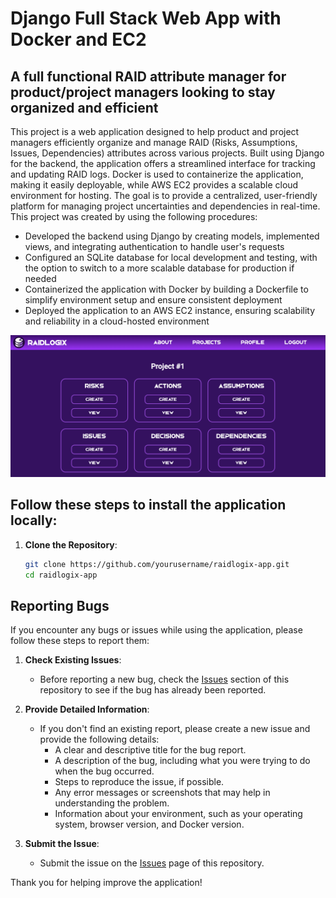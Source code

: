 # Django Full Stack Web App with Docker and EC2


## A full functional RAID attribute manager for product/project managers looking to stay organized and efficient

This project is a web application designed to help product and project managers efficiently organize and manage RAID (Risks, Assumptions, Issues, Dependencies) attributes across various projects. Built using Django for the backend, the application offers a streamlined interface for tracking and updating RAID logs. Docker is used to containerize the application, making it easily deployable, while AWS EC2 provides a scalable cloud environment for hosting. The goal is to provide a centralized, user-friendly platform for managing project uncertainties and dependencies in real-time. This project was created by using the following procedures:

* Developed the backend using Django by creating models, implemented views, and integrating authentication to handle user's requests
* Configured an SQLite database for local development and testing, with the option to switch to a more scalable database for production if needed
* Containerized the application with Docker by building a Dockerfile to simplify environment setup and ensure consistent deployment
* Deployed the application to an AWS EC2 instance, ensuring scalability and reliability in a cloud-hosted environment

![Raidlogix Sample](./Raidlogix-Sample.png)

## Follow these steps to install the application locally:

1. **Clone the Repository**:
   ```bash
   git clone https://github.com/yourusername/raidlogix-app.git
   cd raidlogix-app

## Reporting Bugs

If you encounter any bugs or issues while using the application, please follow these steps to report them:

1. **Check Existing Issues**:
   - Before reporting a new bug, check the [Issues](https://github.com/yourusername/raidlogix-app/issues) section of this repository to see if the bug has already been reported.

2. **Provide Detailed Information**:
   - If you don't find an existing report, please create a new issue and provide the following details:
     - A clear and descriptive title for the bug report.
     - A description of the bug, including what you were trying to do when the bug occurred.
     - Steps to reproduce the issue, if possible.
     - Any error messages or screenshots that may help in understanding the problem.
     - Information about your environment, such as your operating system, browser version, and Docker version.

3. **Submit the Issue**:
   - Submit the issue on the [Issues](https://github.com/yourusername/raidlogix-app/issues) page of this repository.

Thank you for helping improve the application!



